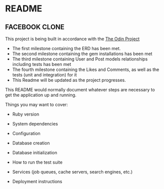# README

## FACEBOOK CLONE
This project is being built in accordance with the [The Odin Project](https://www.theodinproject.com/courses/ruby-on-rails/lessons/final-project)
* The first milestone containing the ERD has been met.
* The second milestone containing the gem installations has been met
* The third milestone containing User and Post models relationships including tests has been met
* The fourth milestone containing the Likes and Comments, as well as the tests (unit and integration) for it
* This Readme will be updated as the project progresses.

This README would normally document whatever steps are necessary to get the
application up and running.

Things you may want to cover:

* Ruby version

* System dependencies

* Configuration

* Database creation

* Database initialization

* How to run the test suite

* Services (job queues, cache servers, search engines, etc.)

* Deployment instructions